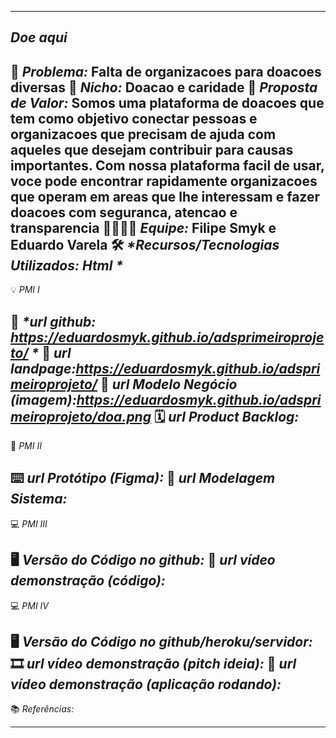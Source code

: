 -------------------
*Doe aqui* 
-------------------
🙁 _*Problema:*_ Falta de organizacoes para doacoes diversas
🙂 _*Nicho:*_ Doacao e caridade
🎁 _*Proposta de Valor:*_ Somos uma plataforma de doacoes que tem como objetivo conectar pessoas e organizacoes que precisam de ajuda com aqueles que desejam contribuir para causas importantes. Com nossa plataforma facil de usar, voce pode encontrar rapidamente organizacoes que operam em areas que lhe interessam e fazer doacoes com seguranca, atencao e transparencia
🧑‍💻👩‍💻 _*Equipe:*_ Filipe Smyk e Eduardo Varela 
🛠️ _*Recursos/Tecnologias Utilizados: Html *_
-------------------
💡 *PMI I*

🔗 _*url github: https://eduardosmyk.github.io/adsprimeiroprojeto/ *_
🛬 _*url landpage:https://eduardosmyk.github.io/adsprimeiroprojeto/*_
🤝 _*url Modelo Negócio (imagem):https://eduardosmyk.github.io/adsprimeiroprojeto/doa.png*_
🗓️ _*url Product Backlog:*_
-------------------
📲 *PMI II*

⌨️ _*url Protótipo (Figma):*_
📝 _*url Modelagem Sistema:*_
-------------------
💻 *PMI III*

🖥️ _*Versão do Código no github:*_
🎥 _*url vídeo demonstração (código):*_
-------------------
💻 *PMI IV*

🖥️ _*Versão do Código no github/heroku/servidor:*_
🎞️ _*url vídeo demonstração (pitch ideia):*_
🎥 _*url vídeo demonstração (aplicação rodando):*_
-------------------
📚 *Referências:*

-------------------